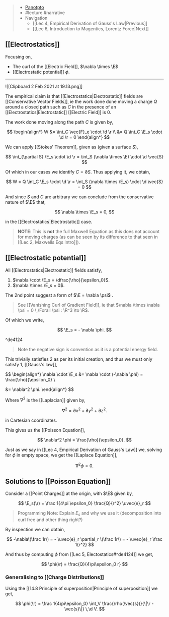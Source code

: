 > - [Panotpto](https://uniofbath.cloud.panopto.eu/Panopto/Pages/Viewer.aspx?id=05661336-65d6-4432-8a0b-acb6010884af)
> - #lecture #narrative
> - Navigation
>   - [[Lec 4, Empirical Derivation of Gauss's Law|Previous]]
>   - [[Lec 6, Introduction to Magentics, Lorentz Force|Next]]

## [[Electrostatics]]

Focusing on,

- The curl of the [[Electric Field]], $\nabla \times \E$
- [[Electrostatic potential]] $\phi$.

---

![[Clipboard 2 Feb 2021 at 19.13.png]]

The empirical claim is that [[Electrostatics|Electrostatic]] fields are [[Conservative Vector Fields]], ie the work done done moving a charge $Q$ around a closed path such as $C$ in the presence of an [[Electrostatics|Electrostatic]] [[Electric Field]] is $0$.

The work done moving along the path $C$ is given by,

$$
\begin{align*}
W
&= \int_C \vec{F}_e \cdot \d \r \\
&= Q \int_C \E_s \cdot \d \r = 0
\end{align*}
$$

We can apply [[Stokes' Theorem]], given as (given a surface $S$),

$$
\int_{\partial S} \E_s \cdot \d \r = \int_S (\nabla \times \E) \cdot \d \vec{S}
$$

Of which in our cases we identify $C = \partial S$. Thus applying it, we obtain,

$$
W = Q \int_C \E_s \cdot \d \r = \int_S (\nabla \times \E_s) \cdot \d \vec{S} = 0
$$

And since $S$ and $C$ are arbitrary we can conclude from the conservative nature of $\E$ that,

$$
\nabla \times \E_s = 0,
$$

in the [[Electrostatics|Electrostatic]] case.

> **NOTE**: This is **not** the full Maxwell Equation as this does not account for moving charges (as can be seen by its difference to that seen in [[Lec 2, Maxwells Eqs Intro]]).

## [[Electrostatic potential]]

All [[Electrostatics|Electrostatic]] fields satisfy,

1. $\nabla \cdot \E_s = \dfrac{\rho}{\epsilon_0}$.
2. $\nabla \times \E_s = 0$.

The 2nd point suggest a form of $\E = \nabla \psi$ .

> See [[Vanishing Curl of Gradient Field]], ie that $\nabla \times \nabla \psi = 0 \,\Forall \psi : \R^3 \to \R$.

Of which we write,

$$
\E_s = - \nabla \phi.
$$

^de4124

> Note the negative sign is convention as it is a potential energy field.

This trivially satisfies 2 as per its initial creation, and thus we must only satisfy 1, [[Gauss's law]],

$$
\begin{align*}
\nabla \cdot \E_s
&= \nabla \cdot (-\nabla \phi)
 = \frac{\rho}{\epsilon_0} \\

&= \nabla^2 \phi.
\end{align*}
$$

Where $\nabla^2$ is the [[Laplacian]] given by,

$$
\nabla^2 = \partial x^2 + \partial y^2 + \partial z^2.
$$

in Cartesian coordinates.

This gives us the [[Poisson Equation]],

$$
\nabla^2 \phi = \frac{\rho}{\epsilon_0}.
$$

Just as we say in [[Lec 4, Empirical Derivation of Gauss's Law]] we, solving for $\phi$ in empty space, we get the [[Laplace Equation]],

$$
\nabla^2 \phi = 0.
$$

## Solutions to [[Poisson Equation]]

Consider a [[Point Charges]] at the origin, with $\E$ given by,

$$
\E_s(\r) = \frac 1{4\pi \epsilon_0} \frac{Q}{r^2} \uvec{e}_r
$$

> Programming Note: Explain $E_s$ and why we use it (decomposition into curl free and other thing right?)

By inspection we can obtain,

$$
-\nabla\(\frac 1r\) = - \uvec{e}_r \partial_r \(\frac 1r\) = - \uvec{e}_r \frac 1{r^2}
$$

And thus by computing $\phi$ from [[Lec 5, Electostatics#^de4124]] we get,

$$
\phi(\r) = \frac{Q}{4\pi\epsilon_0 r}
$$

### Generalising to [[Charge Distributions]]

Using the [[14.8  Principle of superposition|Principle of superposition]] we get,

$$
\phi(\r) = \frac 1{4\pi\epsilon_0} \int_V \frac{\rho(\vec{s})}{\|\r - \vec{s}\|} \,\d V.
$$
